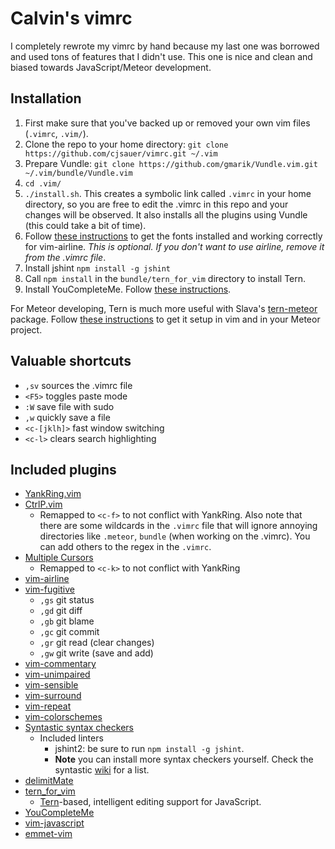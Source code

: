 # Calvin's vimrc

I completely rewrote my vimrc by hand because my last one was borrowed and used tons of features that I didn't use. This one is nice and clean and biased towards JavaScript/Meteor development. 

## Installation

1. First make sure that you've backed up or removed your own vim files (`.vimrc`, `.vim/`).
2. Clone the repo to your home directory: `git clone https://github.com/cjsauer/vimrc.git ~/.vim`
3. Prepare Vundle: `git clone https://github.com/gmarik/Vundle.vim.git ~/.vim/bundle/Vundle.vim`
4. `cd .vim/`
5. `./install.sh`. This creates a symbolic link called `.vimrc` in your home directory, so you are free to edit the .vimrc in this repo and your changes will be observed. It also installs all the plugins using Vundle (this could take a bit of time).
6. Follow [these instructions](https://powerline.readthedocs.org/en/master/installation.html#patched-fonts) to get the fonts installed and working correctly for vim-airline. *This is optional. If you don't want to use airline, remove it from the .vimrc file*.
7. Install jshint `npm install -g jshint`
8. Call `npm install` in the `bundle/tern_for_vim` directory to install Tern. 
10. Install YouCompleteMe. Follow [these instructions](https://github.com/Valloric/YouCompleteMe#ubuntu-linux-x64-super-quick-installation).

For Meteor developing, Tern is much more useful with Slava's [tern-meteor](https://github.com/Slava/tern-meteor) package. Follow [these instructions](https://github.com/Slava/tern-meteor#installation-for-vim) to get it setup in vim and in your Meteor project. 


## Valuable shortcuts

+ `,sv` sources the .vimrc file
+ `<F5>` toggles paste mode
+ `:W` save file with sudo
+ `,w` quickly save a file
+ `<c-[jklh]>` fast window switching
+ `<c-l>` clears search highlighting

## Included plugins

+ [YankRing.vim](https://github.com/vim-scripts/YankRing.vim)
+ [CtrlP.vim](https://github.com/kien/ctrlp.vim)
  + Remapped to `<c-f>` to not conflict with YankRing. Also note that there are some wildcards in the `.vimrc` file that will ignore annoying directories like `.meteor`, `bundle` (when working on the .vimrc). You can add others to the regex in the `.vimrc`.
+ [Multiple Cursors](https://github.com/terryma/vim-multiple-cursors)
  + Remapped to `<c-k>` to not conflict with YankRing
+ [vim-airline](https://github.com/bling/vim-airline)
+ [vim-fugitive](https://github.com/tpope/vim-fugitive)
  + `,gs` git status
  + `,gd` git diff
  + `,gb` git blame
  + `,gc` git commit
  + `,gr` git read (clear changes)
  + `,gw` git write (save and add)
+ [vim-commentary](https://github.com/tpope/vim-commentary)
+ [vim-unimpaired](https://github.com/tpope/vim-unimpaired)
+ [vim-sensible](https://github.com/tpope/vim-sensible)
+ [vim-surround](https://github.com/tpope/vim-surround)
+ [vim-repeat](https://github.com/tpope/vim-repeat)
+ [vim-colorschemes](https://github.com/flazz/vim-colorschemes)
+ [Syntastic syntax checkers](https://github.com/scrooloose/syntastic)
  + Included linters
    + jshint2: be sure to run `npm install -g jshint`. 
    + **Note** you can install more syntax checkers yourself. Check the syntastic [wiki](https://github.com/scrooloose/syntastic/wiki/Syntax-Checkers) for a list.
+ [delimitMate](https://github.com/Raimondi/delimitMate)
+ [tern_for_vim](https://github.com/marijnh/tern_for_vim)
  + [Tern](http://ternjs.net/)-based, intelligent editing support for JavaScript. 
+ [YouCompleteMe](https://github.com/Valloric/YouCompleteMe)
+ [vim-javascript](https://github.com/pangloss/vim-javascript)
+ [emmet-vim](https://github.com/mattn/emmet-vim)
